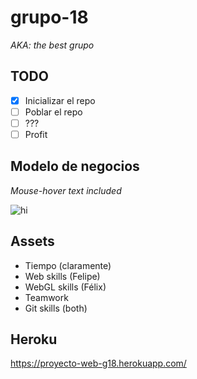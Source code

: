 # grupo-18

_AKA: the best grupo_

## TODO

- [x] Inicializar el repo
- [ ] Poblar el repo
- [ ] ???
- [ ] Profit

## Modelo de negocios

_Mouse-hover text included_

![hi](https://imgs.xkcd.com/comics/crowdsourcing.png "We don't sell products; we sell the marketplace. And by 'sell the marketplace' we mean 'play shooters, sometimes for upwards of 20 hours straight.'")

## Assets

- Tiempo (claramente)
- Web skills (Felipe)
- WebGL skills (Félix)
- Teamwork
- Git skills (both)
## Heroku

https://proyecto-web-g18.herokuapp.com/
